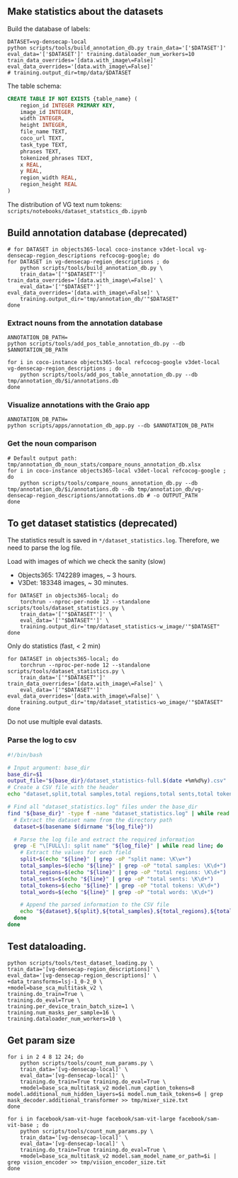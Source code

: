 ## Make statistics about the datasets

Build the database of labels:

```shell
DATASET=vg-densecap-local
python scripts/tools/build_annotation_db.py train_data='['$DATASET']' eval_data='['$DATASET']' training.dataloader_num_workers=10  train_data_overrides='[data.with_image\=False]' eval_data_overrides='[data.with_image\=False]'
# training.output_dir=tmp/data/$DATASET
```

The table schema:

```sql
CREATE TABLE IF NOT EXISTS {table_name} (  
    region_id INTEGER PRIMARY KEY,  
    image_id INTEGER,  
    width INTEGER,  
    height INTEGER,  
    file_name TEXT,  
    coco_url TEXT,  
    task_type TEXT,  
    phrases TEXT,  
    tokenized_phrases TEXT,
    x REAL,  
    y REAL,  
    region_width REAL,  
    region_height REAL  
)  
```

The distribution of VG text num tokens: `scripts/notebooks/dataset_statstics_db.ipynb`


## Build annotation database (deprecated)

```shell
# for DATASET in objects365-local coco-instance v3det-local vg-densecap-region_descriptions refcocog-google; do
for DATASET in vg-densecap-region_descriptions ; do
    python scripts/tools/build_annotation_db.py \
    train_data='['"$DATASET"']' train_data_overrides='[data.with_image\=False]' \
    eval_data='['"$DATASET"']' eval_data_overrides='[data.with_image\=False]' \
    training.output_dir='tmp/annotation_db/'"$DATASET"
done
```

### Extract nouns from the annotation database

```shell
ANNOTATION_DB_PATH=
python scripts/tools/add_pos_table_annotation_db.py --db $ANNOTATION_DB_PATH

for i in coco-instance objects365-local refcocog-google v3det-local vg-densecap-region_descriptions ; do
    python scripts/tools/add_pos_table_annotation_db.py --db tmp/annotation_db/$i/annotations.db
done
```

### Visualize annotations with the Graio app

```shell
ANNOTATION_DB_PATH=
python scripts/apps/annotation_db_app.py --db $ANNOTATION_DB_PATH
```

### Get the noun comparison

```shell
# Default output path: tmp/annotation_db_noun_stats/compare_nouns_annotation_db.xlsx
for i in coco-instance objects365-local v3det-local refcocog-google ; do
    python scripts/tools/compare_nouns_annotation_db.py --db tmp/annotation_db/$i/annotations.db --db tmp/annotation_db/vg-densecap-region_descriptions/annotations.db # -o OUTPUT_PATH
done
```


## To get dataset statistics (deprecated)

The statistics result is saved in `*/dataset_statistics.log`. Therefore, we need to parse the log file.

Load with images of which we check the sanity (slow)

- Objects365: 1742289 images, ~ 3 hours.
- V3Det: 183348 images, ~ 30 minutes.

```shell
for DATASET in objects365-local; do
    torchrun --nproc-per-node 12 --standalone  scripts/tools/dataset_statistics.py \
    train_data='['"$DATASET"']' \
    eval_data='['"$DATASET"']' \
    training.output_dir='tmp/dataset_statistics-w_image/'"$DATASET"
done
```

Only do statistics (fast, < 2 min)

```shell
for DATASET in objects365-local; do
    torchrun --nproc-per-node 12 --standalone  scripts/tools/dataset_statistics.py \
    train_data='['"$DATASET"']' train_data_overrides='[data.with_image\=False]' \
    eval_data='['"$DATASET"']' eval_data_overrides='[data.with_image\=False]' \
    training.output_dir='tmp/dataset_statistics-wo_image/'"$DATASET"
done
```

Do not use multiple eval datasts.

### Parse the log to csv

```bash
#!/bin/bash

# Input argument: base_dir
base_dir=$1
output_file="${base_dir}/dataset_statistics-full.$(date +%m%d%y).csv"
# Create a CSV file with the header
echo "dataset,split,total samples,total regions,total sents,total tokens,total words" > "$output_file"

# Find all "dataset_statistics.log" files under the base_dir
find "${base_dir}" -type f -name "dataset_statistics.log" | while read log_file; do
  # Extract the dataset name from the directory path
  dataset=$(basename $(dirname "${log_file}"))

  # Parse the log file and extract the required information
  grep -E "\[FULL\]: split name" "${log_file}" | while read line; do
    # Extract the values for each field
    split=$(echo "${line}" | grep -oP "split name: \K\w+")
    total_samples=$(echo "${line}" | grep -oP "total samples: \K\d+")
    total_regions=$(echo "${line}" | grep -oP "total regions: \K\d+")
    total_sents=$(echo "${line}" | grep -oP "total sents: \K\d+")
    total_tokens=$(echo "${line}" | grep -oP "total tokens: \K\d+")
    total_words=$(echo "${line}" | grep -oP "total words: \K\d+")

    # Append the parsed information to the CSV file
    echo "${dataset},${split},${total_samples},${total_regions},${total_sents},${total_tokens},${total_words}" >> "$output_file"
  done
done
```

## Test dataloading.

```shell
python scripts/tools/test_dataset_loading.py \
train_data='[vg-densecap-region_descriptions]' \
eval_data='[vg-densecap-region_descriptions]' \
+data_transforms=lsj-1_0-2_0 \
+model=base_sca_multitask_v2 \
training.do_train=True \
training.do_eval=True \
training.per_device_train_batch_size=1 \
training.num_masks_per_sample=16 \
training.dataloader_num_workers=10 \
```


## Get param size

```shell
for i in 2 4 8 12 24; do
    python scripts/tools/count_num_params.py \
    train_data='[vg-densecap-local]' \
    eval_data='[vg-densecap-local]' \
    training.do_train=True training.do_eval=True \
    +model=base_sca_multitask_v2 model.num_caption_tokens=8 model.additional_num_hidden_layers=$i model.num_task_tokens=6 | grep mask_decoder.additional_transformer >> tmp/mixer_size.txt
done

for i in facebook/sam-vit-huge facebook/sam-vit-large facebook/sam-vit-base ; do
    python scripts/tools/count_num_params.py \
    train_data='[vg-densecap-local]' \
    eval_data='[vg-densecap-local]' \
    training.do_train=True training.do_eval=True \
    +model=base_sca_multitask_v2 model.sam_model_name_or_path=$i | grep vision_encoder >> tmp/vision_encoder_size.txt
done
```